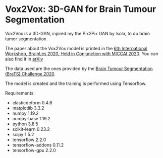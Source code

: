 # Vox2Vox: 3D-GAN for Brain Tumour Segmentation

Vox2Vox is a 3D-GAN, inpired my the Pix2Pix GAN by Isola, to do brain tumor segmentation.

The paper about the Vox2Vox model is printed in the [6th International Workshop, BrainLes 2020, Held in Conjunction with MICCAI 2020](https://link.springer.com/book/10.1007%2F978-3-030-72084-1). You can also find it in [arXiv](https://arxiv.org/abs/2003.13653)

The data used are the ones provided by the [Brain Tumour Segmentation (BraTS) Challenge 2020](https://www.med.upenn.edu/cbica/brats2020/data.html).

The model is created and the training is performed using Tensorflow.

Requirements:
- elasticdeform             0.4.6    
- matplotlib                3.3.2   
- numpy                     1.19.2   
- numpy-base                1.19.2          
- python                    3.8.5  
- scikit-learn              0.23.2 
- scipy                     1.5.2 
- tensorflow                2.2.0   
- tensorflow-addons         0.11.2  
- tensorflow-gpu            2.2.0 
